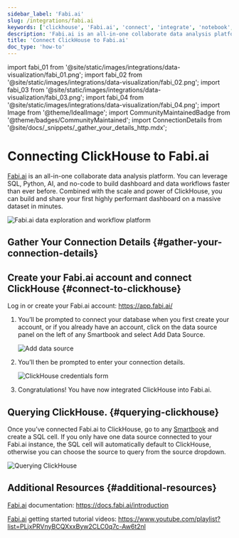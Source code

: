 ```yaml
---
sidebar_label: 'Fabi.ai'
slug: /integrations/fabi.ai
keywords: ['clickhouse', 'Fabi.ai', 'connect', 'integrate', 'notebook', 'ui', 'analytics']
description: 'Fabi.ai is an all-in-one collaborate data analysis platform. You can leverage SQL, Python, AI, and no-code to build dashboard and data workflows faster than ever before'
title: 'Connect ClickHouse to Fabi.ai'
doc_type: 'how-to'
---
```


import fabi_01 from '@site/static/images/integrations/data-visualization/fabi_01.png';
import fabi_02 from '@site/static/images/integrations/data-visualization/fabi_02.png';
import fabi_03 from '@site/static/images/integrations/data-visualization/fabi_03.png';
import fabi_04 from '@site/static/images/integrations/data-visualization/fabi_04.png';
import Image from '@theme/IdealImage';
import CommunityMaintainedBadge from '@theme/badges/CommunityMaintained';
import ConnectionDetails from '@site/docs/_snippets/_gather_your_details_http.mdx';

# Connecting ClickHouse to Fabi.ai

<CommunityMaintainedBadge/>

<a href="https://www.fabi.ai/" target="_blank">Fabi.ai</a> is an all-in-one collaborate data analysis platform. You can leverage SQL, Python, AI, and no-code to build dashboard and data workflows faster than ever before. Combined with the scale and power of ClickHouse, you can build and share your first highly performant dashboard on a massive dataset in minutes.

<Image size="md" img={fabi_01} alt="Fabi.ai data exploration and workflow platform" border />

## Gather Your Connection Details {#gather-your-connection-details}

<ConnectionDetails />

## Create your Fabi.ai account and connect ClickHouse {#connect-to-clickhouse}

Log in or create your Fabi.ai account: https://app.fabi.ai/

1. You’ll be prompted to connect your database when you first create your account, or if you already have an account, click on the data source panel on the left of any Smartbook and select Add Data Source.
   
   <Image size="lg" img={fabi_02} alt="Add data source" border />

2. You’ll then be prompted to enter your connection details.

   <Image size="md" img={fabi_03} alt="ClickHouse credentials form" border />

3. Congratulations! You have now integrated ClickHouse into Fabi.ai.

## Querying ClickHouse. {#querying-clickhouse}

Once you’ve connected Fabi.ai to ClickHouse, go to any [Smartbook](https://docs.fabi.ai/analysis_and_reporting/smartbooks) and create a SQL cell. If you only have one data source connected to your Fabi.ai instance, the SQL cell will automatically default to ClickHouse, otherwise you can choose the source to query from the source dropdown.

   <Image size="lg" img={fabi_04} alt="Querying ClickHouse" border />

## Additional Resources {#additional-resources}

[Fabi.ai](https://www.fabi.ai) documentation: https://docs.fabi.ai/introduction

[Fabi.ai](https://www.fabi.ai) getting started tutorial videos: https://www.youtube.com/playlist?list=PLjxPRVnyBCQXxxByw2CLC0q7c-Aw6t2nl
